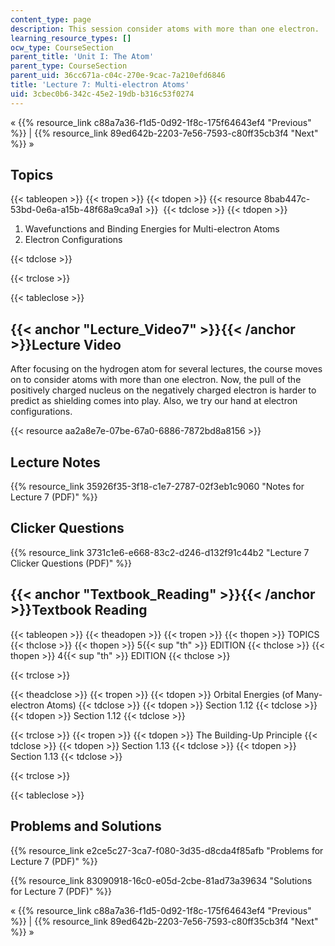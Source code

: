 ```yaml
---
content_type: page
description: This session consider atoms with more than one electron.
learning_resource_types: []
ocw_type: CourseSection
parent_title: 'Unit I: The Atom'
parent_type: CourseSection
parent_uid: 36cc671a-c04c-270e-9cac-7a210efd6846
title: 'Lecture 7: Multi-electron Atoms'
uid: 3cbec0b6-342c-45e2-19db-b316c53f0274
---
```


« {{% resource_link c88a7a36-f1d5-0d92-1f8c-175f64643ef4 "Previous" %}} | {{% resource_link 89ed642b-2203-7e56-7593-c80ff35cb3f4 "Next" %}} »

Topics
------

{{< tableopen >}}
{{< tropen >}}
{{< tdopen >}}
{{< resource 8bab447c-53bd-0e6a-a15b-48f68a9ca9a1 >}} 
{{< tdclose >}}
{{< tdopen >}}


1.  Wavefunctions and Binding Energies for Multi-electron Atoms
2.  Electron Configurations


{{< tdclose >}}

{{< trclose >}}

{{< tableclose >}}

{{< anchor "Lecture_Video7" >}}{{< /anchor >}}Lecture Video
-----------------------------------------------------------

After focusing on the hydrogen atom for several lectures, the course moves on to consider atoms with more than one electron. Now, the pull of the positively charged nucleus on the negatively charged electron is harder to predict as shielding comes into play. Also, we try our hand at electron configurations.

{{< resource aa2a8e7e-07be-67a0-6886-7872bd8a8156 >}}

Lecture Notes
-------------

{{% resource_link 35926f35-3f18-c1e7-2787-02f3eb1c9060 "Notes for Lecture 7 (PDF)" %}}

Clicker Questions
-----------------

{{% resource_link 3731c1e6-e668-83c2-d246-d132f91c44b2 "Lecture 7 Clicker Questions (PDF)" %}}

{{< anchor "Textbook_Reading" >}}{{< /anchor >}}Textbook Reading
----------------------------------------------------------------

{{< tableopen >}}
{{< theadopen >}}
{{< tropen >}}
{{< thopen >}}
TOPICS
{{< thclose >}}
{{< thopen >}}
5{{< sup "th" >}} EDITION
{{< thclose >}}
{{< thopen >}}
4{{< sup "th" >}} EDITION
{{< thclose >}}

{{< trclose >}}

{{< theadclose >}}
{{< tropen >}}
{{< tdopen >}}
Orbital Energies (of Many-electron Atoms)
{{< tdclose >}}
{{< tdopen >}}
Section 1.12
{{< tdclose >}}
{{< tdopen >}}
Section 1.12
{{< tdclose >}}

{{< trclose >}}
{{< tropen >}}
{{< tdopen >}}
The Building-Up Principle
{{< tdclose >}}
{{< tdopen >}}
Section 1.13
{{< tdclose >}}
{{< tdopen >}}
Section 1.13
{{< tdclose >}}

{{< trclose >}}

{{< tableclose >}}

Problems and Solutions
----------------------

{{% resource_link e2ce5c27-3ca7-f080-3d35-d8cda4f85afb "Problems for Lecture 7 (PDF)" %}}

{{% resource_link 83090918-16c0-e05d-2cbe-81ad73a39634 "Solutions for Lecture 7 (PDF)" %}}

« {{% resource_link c88a7a36-f1d5-0d92-1f8c-175f64643ef4 "Previous" %}} | {{% resource_link 89ed642b-2203-7e56-7593-c80ff35cb3f4 "Next" %}} »